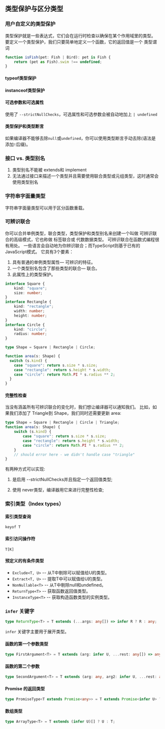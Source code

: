 ## 类型保护与区分类型

### 用户自定义的类型保护

类型保护就是一些表达式，它们会在运行时检查以确保在某个作用域里的类型。 要定义一个类型保护，我们只要简单地定义一个函数，它的返回值是一个 类型谓词

```typescript
function isFish(pet: Fish | Bird): pet is Fish {
	return (pet as Fish).swim !== undefined;
}
```

#### typeof类型保护

#### instanceof类型保护

#### 可选参数和可选属性

使用了 `--strictNullChecks`，可选属性和可选参数会被自动地加上 `| undefined`

#### 类型保护和类型断言

如果编译器不能够去除`null`或`undefined`，你可以使用类型断言手动去除(语法是添加`!`后缀)。

### 接口 vs. 类型别名

1. 类型别名不能被 extends和 implement
2. 无法通过接口来描述一个类型并且需要使用联合类型或元组类型，这时通常会使用类型别名

### 字符串字面量类型

字符串字面量类型可以用于区分函数重载。

### 可辨识联合

你可以合并单例类型，联合类型，类型保护和类型别名来创建一个叫做 可辨识联合的高级模式，它也称做 标签联合或 代数数据类型。 可辨识联合在函数式编程很有用处。 一些语言会自动地为你辨识联合；而TypeScript则基于已有的JavaScript模式。 它具有3个要素：

1. 具有普通的单例类型属性— 可辨识的特征。
2. 一个类型别名包含了那些类型的联合— 联合。
3. 此属性上的类型保护。

```typescript
interface Square {
    kind: "square";
    size: number;
}
interface Rectangle {
    kind: "rectangle";
    width: number;
    height: number;
}
interface Circle {
    kind: "circle";
    radius: number;
}

type Shape = Square | Rectangle | Circle;

function area(s: Shape) {
  switch (s.kind) {
    case "square": return s.size * s.size;
    case "rectangle": return s.height * s.width;
    case "circle": return Math.PI * s.radius ** 2;
  }
}
```

#### 完整性检查

当没有涵盖所有可辨识联合的变化时，我们想让编译器可以通知我们。 比如，如果我们添加了 Triangle到 Shape，我们同时还需要更新 area:

```typescript
type Shape = Square | Rectangle | Circle | Triangle;
function area(s: Shape) {
    switch (s.kind) {
        case "square": return s.size * s.size;
        case "rectangle": return s.height * s.width;
        case "circle": return Math.PI * s.radius ** 2;
    }
    // should error here - we didn't handle case "triangle"
}
```

有两种方式可以实现:

1. 是启用 --strictNullChecks并且指定一个返回值类型;

2. 使用 never类型，编译器用它来进行完整性检查;

### 索引类型（Index types）

#### 索引类型查询

`keyof T`

#### 索引访问操作符

`T[K]`

#### 预定义的有条件类型

+ `Exclude<T, U>` -- 从T中剔除可以赋值给U的类型。
+ `Extract<T, U>` -- 提取T中可以赋值给U的类型。
+ `NonNullable<T>` -- 从T中剔除null和undefined。
+ `ReturnType<T>` -- 获取函数返回值类型。
+ `InstanceType<T>` -- 获取构造函数类型的实例类型。

### `infer` 关键字

```typescript
type ReturnType<T> = T extends (...args: any[]) => infer R ? R : any;
```

`infer` 关键字主要用于展开类型。

#### 函数的第一个参数类型

```typescript
type FirstArgument<T> = T extends (arg: infer U, ...rest: any[]) => any ? U : any;
```

#### 函数的第二个参数

```typescript
type SecondArgument<T> = T extends (arg: any, arg2: infer U, ...rest: any[]) => any ? U : any;
```

#### Promise 的返回类型

```typescript
type PromiseType<T extends Promise<any>> = T extends Promise<infer U> ? U : never;
```

#### 数组类型

```typescript
type ArrayType<T> = T extends (infer U)[] ? U : T;
```
